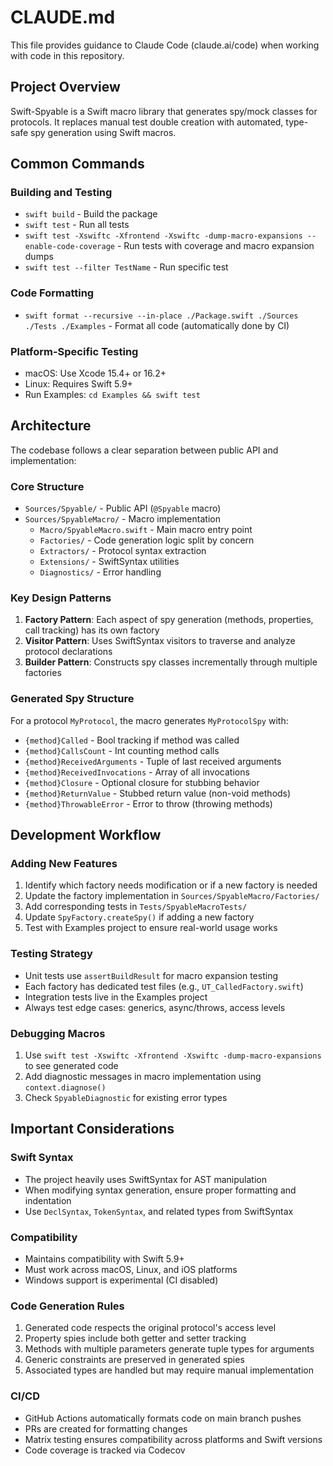 # CLAUDE.md

This file provides guidance to Claude Code (claude.ai/code) when working with code in this repository.

## Project Overview

Swift-Spyable is a Swift macro library that generates spy/mock classes for protocols. It replaces manual test double creation with automated, type-safe spy generation using Swift macros.

## Common Commands

### Building and Testing
- `swift build` - Build the package
- `swift test` - Run all tests
- `swift test -Xswiftc -Xfrontend -Xswiftc -dump-macro-expansions --enable-code-coverage` - Run tests with coverage and macro expansion dumps
- `swift test --filter TestName` - Run specific test

### Code Formatting
- `swift format --recursive --in-place ./Package.swift ./Sources ./Tests ./Examples` - Format all code (automatically done by CI)

### Platform-Specific Testing
- macOS: Use Xcode 15.4+ or 16.2+
- Linux: Requires Swift 5.9+
- Run Examples: `cd Examples && swift test`

## Architecture

The codebase follows a clear separation between public API and implementation:

### Core Structure
- `Sources/Spyable/` - Public API (`@Spyable` macro)
- `Sources/SpyableMacro/` - Macro implementation
  - `Macro/SpyableMacro.swift` - Main macro entry point
  - `Factories/` - Code generation logic split by concern
  - `Extractors/` - Protocol syntax extraction
  - `Extensions/` - SwiftSyntax utilities
  - `Diagnostics/` - Error handling

### Key Design Patterns
1. **Factory Pattern**: Each aspect of spy generation (methods, properties, call tracking) has its own factory
2. **Visitor Pattern**: Uses SwiftSyntax visitors to traverse and analyze protocol declarations
3. **Builder Pattern**: Constructs spy classes incrementally through multiple factories

### Generated Spy Structure
For a protocol `MyProtocol`, the macro generates `MyProtocolSpy` with:
- `{method}Called` - Bool tracking if method was called
- `{method}CallsCount` - Int counting method calls
- `{method}ReceivedArguments` - Tuple of last received arguments
- `{method}ReceivedInvocations` - Array of all invocations
- `{method}Closure` - Optional closure for stubbing behavior
- `{method}ReturnValue` - Stubbed return value (non-void methods)
- `{method}ThrowableError` - Error to throw (throwing methods)

## Development Workflow

### Adding New Features
1. Identify which factory needs modification or if a new factory is needed
2. Update the factory implementation in `Sources/SpyableMacro/Factories/`
3. Add corresponding tests in `Tests/SpyableMacroTests/`
4. Update `SpyFactory.createSpy()` if adding a new factory
5. Test with Examples project to ensure real-world usage works

### Testing Strategy
- Unit tests use `assertBuildResult` for macro expansion testing
- Each factory has dedicated test files (e.g., `UT_CalledFactory.swift`)
- Integration tests live in the Examples project
- Always test edge cases: generics, async/throws, access levels

### Debugging Macros
1. Use `swift test -Xswiftc -Xfrontend -Xswiftc -dump-macro-expansions` to see generated code
2. Add diagnostic messages in macro implementation using `context.diagnose()`
3. Check `SpyableDiagnostic` for existing error types

## Important Considerations

### Swift Syntax
- The project heavily uses SwiftSyntax for AST manipulation
- When modifying syntax generation, ensure proper formatting and indentation
- Use `DeclSyntax`, `TokenSyntax`, and related types from SwiftSyntax

### Compatibility
- Maintains compatibility with Swift 5.9+
- Must work across macOS, Linux, and iOS platforms
- Windows support is experimental (CI disabled)

### Code Generation Rules
1. Generated code respects the original protocol's access level
2. Property spies include both getter and setter tracking
3. Methods with multiple parameters generate tuple types for arguments
4. Generic constraints are preserved in generated spies
5. Associated types are handled but may require manual implementation

### CI/CD
- GitHub Actions automatically formats code on main branch pushes
- PRs are created for formatting changes
- Matrix testing ensures compatibility across platforms and Swift versions
- Code coverage is tracked via Codecov